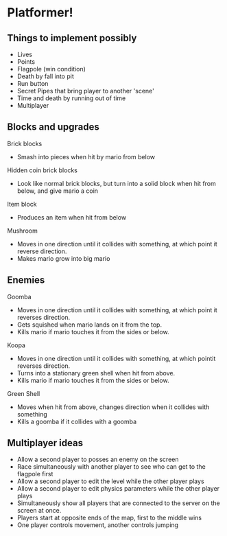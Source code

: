 Platformer!===========## Things to implement possibly- Lives- Points- Flagpole (win condition)- Death by fall into pit- Run button- Secret Pipes that bring player to another 'scene'- Time and death by running out of time- Multiplayer## Blocks and upgradesBrick blocks  - Smash into pieces when hit by mario from belowHidden coin brick blocks  - Look like normal brick blocks, but turn into a solid block when hit from below, and give mario a coinItem block  - Produces an item when hit from belowMushroom  - Moves in one direction until it collides with something, at which point it reverse direction.  - Makes mario grow into big mario## EnemiesGoomba  - Moves in one direction until it collides with something, at which point it reverses direction.  - Gets squished when mario lands on it from the top.  - Kills mario if mario touches it from the sides or below.Koopa  - Moves in one direction until it collides with something, at which pointit reverses direction.  - Turns into a stationary green shell when hit from above.  - Kills mario if mario touches it from the sides or below.Green Shell  - Moves when hit from above, changes direction when it collides with something  - Kills a goomba if it collides with a goomba## Multiplayer ideas  - Allow a second player to posses an enemy on the screen  - Race simultaneously with another player to see who can get to the flagpole first  - Allow a second player to edit the level while the other player plays  - Allow a second player to edit physics parameters while the other player plays  - Simultaneously show all players that are connected to the server on the screen at once.  - Players start at opposite ends of the map, first to the middle wins  - One player controls movement, another controls jumping